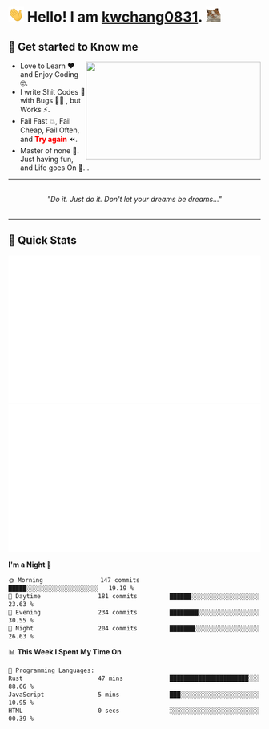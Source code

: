 <h1> <img src="./assets/hi.gif" height="30px"> Hello! I am <a href="https://github.com/kwchang0831">kwchang0831</a>. <img src="./assets/cool-cat.gif" height="30px"> </h1>
</h1>

## 🎉 Get started to Know me

<a href="#"><img align="right" src="https://media.tenor.com/S5qCffxIFdUAAAAC/the-muppet-kermit-the-frog.gif" width="349" height="195" /></a>

- Love to Learn ❤️ and Enjoy Coding 🤓.
- I write Shit Codes 💩 with Bugs 🐛🐛 , but Works ⚡️.
- Fail Fast 💥, Fail Cheap, Fail Often, and <span style="color:red;font-weight:800;">Try again</span> ⏪️.
- Master of none 🤪. Just having fun, and Life goes On 🌱...

<hr/>
<br/>
<div align="center">
<i>"Do it. Just do it. Don't let your dreams be dreams..." </i>
</div>
<br/>
<hr/>

## 🙈 Quick Stats

![](https://raw.githubusercontent.com/kwchang0831/kwchang0831/output/generated/overview.svg)
![](https://raw.githubusercontent.com/kwchang0831/kwchang0831/output/generated/languages.svg)

<!--START_SECTION:waka-->
**I'm a Night 🦉** 

```text
🌞 Morning                147 commits         █████░░░░░░░░░░░░░░░░░░░░   19.19 % 
🌆 Daytime                181 commits         ██████░░░░░░░░░░░░░░░░░░░   23.63 % 
🌃 Evening                234 commits         ████████░░░░░░░░░░░░░░░░░   30.55 % 
🌙 Night                  204 commits         ███████░░░░░░░░░░░░░░░░░░   26.63 % 
```


📊 **This Week I Spent My Time On** 

```text
💬 Programming Languages: 
Rust                     47 mins             ██████████████████████░░░   88.66 % 
JavaScript               5 mins              ███░░░░░░░░░░░░░░░░░░░░░░   10.95 % 
HTML                     0 secs              ░░░░░░░░░░░░░░░░░░░░░░░░░   00.39 % 
```


<!--END_SECTION:waka-->

